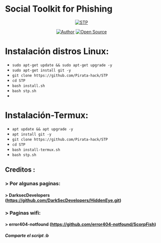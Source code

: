 # Social Toolkit for Phishing

<p align="center">
<a href="#"><img title="STP" src="https://raw.githubusercontent.com/DeepSociety/STP/master/stpcap.png"></a>
</p>

<p align="center">
<a href="https://github.com/HarrisSec"><img title="Author" src="https://img.shields.io/badge/Author-DeepSociety-svg?style=for-the-badge&logo=github"></a>
<a href="#"><img title="Open Source" src="https://img.shields.io/badge/Open%20Source-%E2%9D%A4-green?style=for-the-badge"></a>
 
# Instalación distros Linux:
* `sudo apt-get update && sudo apt-get upgrade -y`
* `sudo apt-get install git -y`
* `git clone https://github.com/Pirata-hack/STP`
* `cd STP`
* `bash install.sh`
* `bash stp.sh`
* 
# Instalación-Termux:
* `apt update && apt upgrade -y`
* `apt install git -y`
* `git clone https://github.com/Pirata-hack/STP`
* `cd STP`
* `bash install-termux.sh`
* `bash stp.sh`
## Creditos :
###  > Por algunas paginas:
#### > DarksecDevelopers (https://github.com/DarkSecDevelopers/HiddenEye.git)
###  > Paginas wifi:
#### > error404-notfound (https://github.com/error404-notfound/ScorpFish)

##### Comparte el script :b
